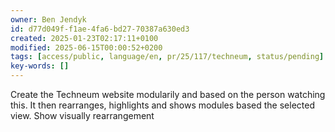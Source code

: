 ```yaml
---
owner: Ben Jendyk
id: d77d049f-f1ae-4fa6-bd27-70387a630ed3
created: 2025-01-23T02:17:11+0100
modified: 2025-06-15T00:00:52+0200
tags: [access/public, language/en, pr/25/117/techneum, status/pending]
key-words: []
---
```


Create the Techneum website modularily and based on the person watching this. It then rearranges, highlights and shows modules based the selected view. Show visually rearrangement